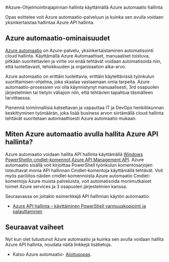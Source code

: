 <properties
    pageTitle="Azure-Ohjelmointirajapinnan hallinta käyttämällä Azure automaatio hallinta"
    description="Lue lisätietoja siitä, miten Azure automaatio-palvelun avulla voidaan hallita Azure API hallinta."
    services="api-management, automation"
    documentationCenter=""
    authors="csand-msft"
    manager="eamono"
    editor=""/>

<tags
    ms.service="api-management"
    ms.workload="mobile"
    ms.tgt_pltfrm="na"
    ms.devlang="na"
    ms.topic="article"
    ms.date="10/25/2016"
    ms.author="csand"/>



#<a name="managing-azure-api-management-using-azure-automation"></a>Azure-Ohjelmointirajapinnan hallinta käyttämällä Azure automaatio hallinta

Opas esittelee voit Azure automaatio-palveluun ja kuinka sen avulla voidaan yksinkertaistaa hallintaa Azure API hallinta.

## <a name="what-is-azure-automation"></a>Azure automaatio-ominaisuudet

[Azure automaatio](https://azure.microsoft.com/services/automation/) on Azure-palvelu, yksinkertaistaminen automatisointi cloud hallinta. Käyttämällä Azure Automaattiset, manuaaliset toistuva, pitkään suoritettavien ja virhe voi enää tehtävät voidaan automatisoida niin, että luotettavasti, tehokkuuden ja organisaation aika-arvo.

Azure automaatio on erittäin luotettavia, erittäin käytettävissä työnkulun suorittamisen-ohjelma, joka skaalaa vastaamaan omia tarpeita. Azure automaatio-prosessien voi olla käynnistynyt manuaalisesti, 3rd osapuolen järjestelmien tai tietyin väliajoin niin, että tehtävien tapahtua täsmälleen tarvittaessa.

Pienennä toiminnallisia katseltavan ja vapauttaa IT ja DevOps henkilökunnan keskittyminen työmäärän, joka lisää business arvon siirtämällä cloud hallinta tehtävät suoritetaan automaattisesti Azure automaatio mukaan.


## <a name="how-can-azure-automation-help-manage-azure-api-management"></a>Miten Azure automaatio avulla hallita Azure API hallinta?

Azure automaatio voidaan hallita API hallinta käyttämällä [Windows PowerShellin cmdlet-komennot Azure API Management API](https://azure.microsoft.com/updates/full-set-of-windows-powershell-cmdlets-for-azure-api-management-api/). Azure automaatio sisällä voit kirjoittaa PowerShell työnkulun komentosarjojen toteuttavat monia API hallinnan Cmdlet-komentoja käyttämällä tehtävät. Voit myös pariliitos näiden cmdlet-komennoista Azure automaatio Cmdlet-komentoja Azure muista palveluista, voit automatisoida monimutkaiset toimet Azure services ja 3 osapuolen järjestelmien kanssa.

Seuraavassa on joitakin esimerkkejä API hallinnan käytön automaatio:
* [Azure API hallinta – käyttäminen PowerShell varmuuskopiointi ja palauttaminen](https://blogs.msdn.microsoft.com/katriend/2015/10/02/azure-api-management-using-powershell-for-backup-and-restore/)

## <a name="next-steps"></a>Seuraavat vaiheet

Nyt kun olet tutustunut Azure automaatio ja kuinka sen avulla voidaan hallita Azure API hallinta, noudata näitä linkkejä lisätietoja.

* Katso Azure automaatio- [Aloitusopas](../automation/automation-first-runbook-graphical.md).
